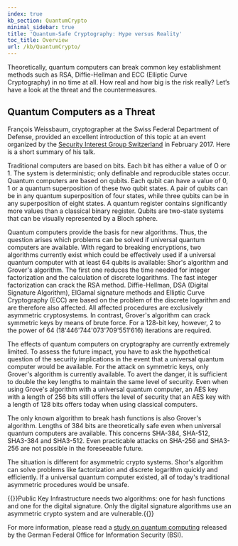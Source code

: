 ```yaml
---
index: true
kb_section: QuantumCrypto
minimal_sidebar: true
title: 'Quantum-Safe Cryptography: Hype versus Reality'
toc_title: Overview
url: /kb/QuantumCrypto/
---
```

Theoretically, quantum computers can break common key establishment methods such as RSA, Diffie-Hellman and ECC (Elliptic Curve Cryptography) in no time at all. How real and how big is the risk really? Let’s have a look at the threat and the countermeasures.

## Quantum Computers as a Threat

François Weissbaum, cryptographer at the Swiss Federal Department of Defense, provided an excellent introduction of this topic at an event organized by the [Security Interest Group Switzerland](https://www.sig-switzerland.ch/) in February 2017. Here is a short summary of his talk.

Traditional computers are based on bits. Each bit has either a value of O or 1. The system is deterministic; only definable and reproducible states occur. Quantum computers are based on qubits. Each qubit can have a value of 0, 1 or a quantum superposition of these two qubit states. A pair of qubits can be in any quantum superposition of four states, while three qubits can be in any superposition of eight states. A quantum register contains significantly more values than a classical binary register. Qubits are two-state systems that can be visually represented by a Bloch sphere.

Quantum computers provide the basis for new algorithms. Thus, the question arises which problems can be solved if universal quantum computers are available. With regard to breaking encryptions, two algorithms currently exist which could be effectively used if a universal quantum computer with at least 64 qubits is available: Shor's algorithm and Grover's algorithm. The first one reduces the time needed for integer factorization and the calculation of discrete logarithms. The fast integer factorization can crack the RSA method. Diffie-Hellman, DSA (Digital Signature Algorithm), ElGamal signature methods and Elliptic Curve Cryptography (ECC) are based on the problem of the discrete logarithm and are therefore also affected. All affected procedures are exclusively asymmetric cryptosystems. In contrast, Grover's algorithm can crack symmetric keys by means of brute force. For a 128-bit key, however, 2 to the power of 64 (18'446'744'073'709'551'616) iterations are required.

The effects of quantum computers on cryptography are currently extremely limited. To assess the future impact, you have to ask the hypothetical question of the security implications in the event that a universal quantum computer would be available. For the attack on symmetric keys, only Grover's algorithm is currently available. To avert the danger, it is sufficient to double the key lengths to maintain the same level of security. Even when using Grove's algorithm with a universal quantum computer, an AES key with a length of 256 bits still offers the level of security that an AES key with a length of 128 bits offers today when using classical computers. 

The only known algorithm to break hash functions is also Grover's algorithm. Lengths of 384 bits are theoretically safe even when universal quantum computers are available. This concerns SHA-384, SHA-512, SHA3-384 and SHA3-512. Even practicable attacks on SHA-256 and SHA3-256 are not possible in the foreseeable future.

The situation is different for asymmetric crypto systems. Shor's algorithm can solve problems like factorization and discrete logarithm quickly and efficiently. If a universal quantum computer existed, all of today's traditional asymmetric procedures would be unsafe.

{{<note info>}}Public Key Infrastructure needs two algorithms: one for hash functions and one for the digital signature. Only the digital signature algorithms use an asymmetric crypto system and are vulnerable.{{</note>}}

For more information, please read a [study on quantum computing](https://www.bsi.bund.de/EN/Topics/Crypto/Cryptography/QuantumComputing/quantum_computing_node.html) released by the German Federal Office for Information Security (BSI).

